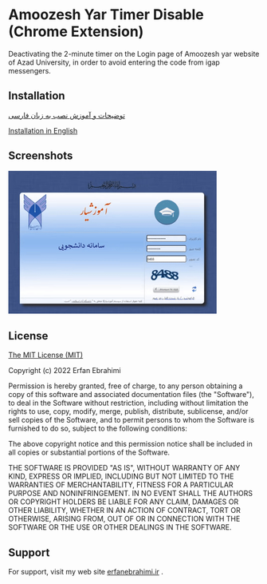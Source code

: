 
# Amoozesh Yar Timer Disable (Chrome Extension)

Deactivating the 2-minute timer on the Login page of Amoozesh yar website of Azad University, in order to avoid entering the code from igap messengers.



## Installation

[توضیحات و آموزش نصب به زبان فارسی](https://github.com/yeganehha/AmoozeshYar-Timer-Disable-Chrome-Extension/blob/main/Documentation/Persian.md)

[Installation in English](https://github.com/yeganehha/AmoozeshYar-Timer-Disable-Chrome-Extension/blob/main/Documentation/English.md)


## Screenshots

![App Screenshot](https://raw.githubusercontent.com/yeganehha/AmoozeshYar-Timer-Disable-Chrome-Extension/main/Documentation/screenshot.gif)


## License

[The MIT License (MIT)](https://github.com/yeganehha/AmoozeshYar-Timer-Disable-Chrome-Extension/blob/main/LICENSE.md)

Copyright (c) 2022 Erfan Ebrahimi

Permission is hereby granted, free of charge, to any person obtaining a copy of this software and associated documentation files (the "Software"), to deal in the Software without restriction, including without limitation the rights to use, copy, modify, merge, publish, distribute, sublicense, and/or sell copies of the Software, and to permit persons to whom the Software is furnished to do so, subject to the following conditions:

The above copyright notice and this permission notice shall be included in all copies or substantial portions of the Software.

THE SOFTWARE IS PROVIDED "AS IS", WITHOUT WARRANTY OF ANY KIND, EXPRESS OR IMPLIED, INCLUDING BUT NOT LIMITED TO THE WARRANTIES OF MERCHANTABILITY, FITNESS FOR A PARTICULAR PURPOSE AND NONINFRINGEMENT. IN NO EVENT SHALL THE AUTHORS OR COPYRIGHT HOLDERS BE LIABLE FOR ANY CLAIM, DAMAGES OR OTHER LIABILITY, WHETHER IN AN ACTION OF CONTRACT, TORT OR OTHERWISE, ARISING FROM, OUT OF OR IN CONNECTION WITH THE SOFTWARE OR THE USE OR OTHER DEALINGS IN THE SOFTWARE.
## Support

For support, visit my web site [erfanebrahimi.ir](https://erfanebrahimi.ir) .

